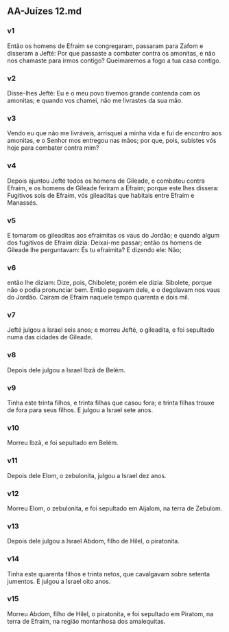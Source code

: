 ## AA-Juízes 12.md
### v1
 Então os homens de Efraim se congregaram, passaram para Zafom e disseram a Jefté: Por que passaste a combater contra os amonitas, e não nos chamaste para irmos contigo? Queimaremos a fogo a tua casa contigo.
### v2
 Disse-lhes Jefté: Eu e o meu povo tivemos grande contenda com os amonitas; e quando vos chamei, não me livrastes da sua mão.
### v3
 Vendo eu que não me livráveis, arrisquei a minha vida e fui de encontro aos amonitas, e o Senhor mos entregou nas mãos; por que, pois, subistes vós hoje para combater contra mim?
### v4
 Depois ajuntou Jefté todos os homens de Gileade, e combateu contra Efraim, e os homens de Gileade feriram a Efraim; porque este lhes dissera: Fugitivos sois de Efraim, vós gileaditas que habitais entre Efraim e Manassés.
### v5
 E tomaram os gileaditas aos efraimitas os vaus do Jordão; e quando algum dos fugitivos de Efraim dizia: Deixai-me passar; então os homens de Gileade lhe perguntavam: És tu efraimita? E dizendo ele: Não;
### v6
 então lhe diziam: Dize, pois, Chibolete; porém ele dizia: Sibolete, porque não o podia pronunciar bem. Então pegavam dele, e o degolavam nos vaus do Jordão. Cairam de Efraim naquele tempo quarenta e dois mil.
### v7
 Jefté julgou a Israel seis anos; e morreu Jefté, o gileadita, e foi sepultado numa das cidades de Gileade.
### v8
 Depois dele julgou a Israel Ibzã de Belém.
### v9
 Tinha este trinta filhos, e trinta filhas que casou fora; e trinta filhas trouxe de fora para seus filhos. E julgou a Israel sete anos.
### v10
 Morreu Ibzã, e foi sepultado em Belém.
### v11
 Depois dele Elom, o zebulonita, julgou a Israel dez anos.
### v12
 Morreu Elom, o zebulonita, e foi sepultado em Aijalom, na terra de Zebulom.
### v13
 Depois dele julgou a Israel Abdom, filho de Hilel, o piratonita.
### v14
 Tinha este quarenta filhos e trinta netos, que cavalgavam sobre setenta jumentos. E julgou a Israel oito anos.
### v15
 Morreu Abdom, filho de Hilel, o piratonita, e foi sepultado em Piratom, na terra de Efraim, na região montanhosa dos amalequitas.
